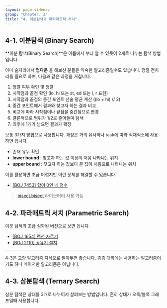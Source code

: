 ```yaml
---
layout: page-sidenav
group: "Chapter. 3"
title: "4. 이분탐색과 파라매트릭 서치"
---
```


## 4-1. 이분탐색 (Binary Search)

**이분 탐색(Binary Search)**은 이름에서 부터 알 수 있듯이 2개로 나누는 탐색 방법입니다.

아마 술자리에서 **업다운** 을 해보신 분들은 익숙한 알고리즘일수도 있습니다.
정렬 전처리를 필요로 하며, 다음과 같은 과정을 거칩니다.

1. 정렬 여부 확인 및 정렬
2. 시작점과 끝점 확인 (lo, hi 또는 st, ed 또는 l, r 표현)
3. 시작점과 끝점의 중간 포인트 산술 평균 계산 ((lo + hi) // 2)
4. 중간 포인트에서 결과와 찾고자 하는 결과 비교
5. 비교에 따라 시작점이나 끝점을 중간점으로 변경
6. 결론적으로 범위가 1/2로 줄어들며 탐색
7. 최후에 1개가 남으면 결과가 확정

보통 3가지 방법으로 사용합니다. 과정은 거의 유사하나 task에 따라 적재적소에 사용하면 됩니다.

- 존재 유무 확인
- **lower bound** : 찾고자 하는 값 이상이 처음 나타나는 위치
- **upper bound** : 찾고자 하는 값보다 큰 값이 처음으로 나타나는 위치

이를 활용하면 조금 어렵지만 이런 문제를 해결할 수 있습니다.

- [[BOJ 7453] 합이 0인 네 정수](https://www.acmicpc.net/problem/7453)

> [bisect.bisect](https://docs.python.org/3.6/library/bisect.html#bisect.bisect) 라이브러리 사용 가능

## 4-2. 파라매트릭 서치 (Parametric Search)

이분 탐색의 조금 심화된 버전으로 보면 됩니다.

- [[BOJ 1654] 랜선 자르기](https://www.acmicpc.net/problem/1654)
- [[BOJ 2110] 공유기 설치](https://www.acmicpc.net/problem/2110)

---

4-3은 교양 알고리즘 지식으로 알아두면 좋습니다.
종종 대회에는 사용하는 알고리즘이기도 하나 메이저한 알고리즘은 아닙니다.

## 4-3. 삼분탐색 (Ternary Search)

삼분 탐색은 상태를 3개로 나누어서 살펴보는 방법입니다. 흔히 상태가 오목/볼록 그래프일때 사용합니다.
